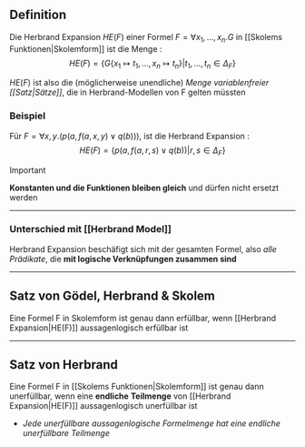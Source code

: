 ## Definition

Die Herbrand Expansion $HE(F)$ einer Formel $F=\forall x_{1},\dots,x_{n}.G$ in [[Skolems Funktionen|Skolemform]] ist die Menge :
$$HE(F)=\{ G\{ x_{1} \mapsto t_{1},\dots,x_{n} \mapsto t_{n} \}| t_{1},\dots,t_{n} \in \Delta_{F} \}$$

$HE(F)$ ist also die (möglicherweise unendliche) *Menge variablenfreier [[Satz|Sätze]]*, die in
Herbrand-Modellen von F gelten müssten
### Beispiel 
Für $F= \forall x,y.(p(a,f(a,x,y) \lor q(b)))$, ist die Herbrand Expansion :
$$
HE(F)=\{ p(a,f(a, r, s) \lor q(b)) | r,s \in \Delta_{F}\}
$$
>[!Important]
>**Konstanten und die Funktionen bleiben gleich** und dürfen nicht ersetzt werden

---
### Unterschied mit [[Herbrand Model]]
Herbrand Expansion beschäfigt sich mit der gesamten Formel, also *alle Prädikate*, die **mit logische Verknüpfungen zusammen sind** 


---

## Satz von Gödel, Herbrand & Skolem
Eine Formel F in Skolemform ist genau dann erfüllbar, wenn [[Herbrand Expansion|HE(F)]] aussagenlogisch erfüllbar ist

---
## Satz von Herbrand 
Eine Formel F in [[Skolems Funktionen|Skolemform]] ist genau dann unerfüllbar, wenn eine **endliche**
**Teilmenge** von [[Herbrand Expansion|HE(F)]] aussagenlogisch unerfüllbar ist
- *Jede unerfüllbare aussagenlogische Formelmenge hat eine endliche unerfüllbare Teilmenge*

